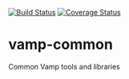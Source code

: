 [![Build Status](https://travis-ci.org/magneticio/vamp-common.svg?branch=master)](https://travis-ci.org/magneticio/vamp-common)
[![Coverage Status](https://coveralls.io/repos/magneticio/vamp-common/badge.svg?branch=master)](https://coveralls.io/r/magneticio/vamp-common?branch=master)

vamp-common 
===========

Common Vamp tools and libraries
